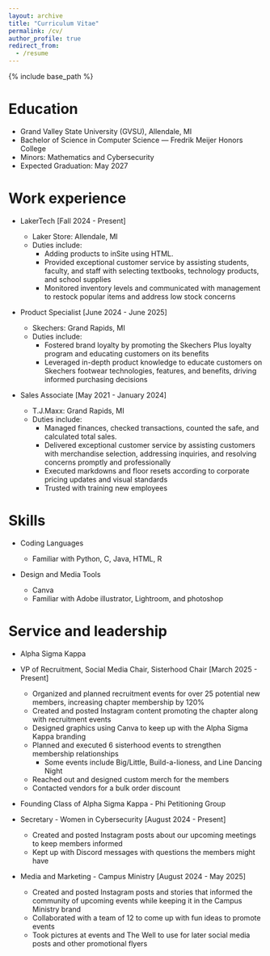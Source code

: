 ```yaml
---
layout: archive
title: "Curriculum Vitae"
permalink: /cv/
author_profile: true
redirect_from:
  - /resume
---
```


{% include base_path %}

Education
======
* Grand Valley State University (GVSU), Allendale, MI
* Bachelor of Science in Computer Science — Fredrik Meijer Honors College
* Minors: Mathematics and Cybersecurity
* Expected Graduation: May 2027

Work experience
======
* LakerTech            [Fall 2024 - Present]
  * Laker Store: Allendale, MI
  * Duties include:
    * Adding products to inSite using HTML.
    *  Provided exceptional customer service by assisting students, faculty, and staff with selecting textbooks, technology products, and school         supplies
    *  Monitored inventory levels and communicated with management to restock popular items and address low stock concerns
   
* Product Specialist   [June 2024 - June 2025]
  * Skechers: Grand Rapids, MI
  * Duties include:
    *  Fostered brand loyalty by promoting the Skechers Plus loyalty program and educating customers on its benefits
    *  Leveraged in-depth product knowledge to educate customers on Skechers footwear technologies, features, and benefits, driving informed             purchasing decisions
   
* Sales Associate     [May 2021 - January 2024]
  * T.J.Maxx: Grand Rapids, MI
  * Duties include:
    * Managed finances, checked transactions, counted the safe, and calculated total sales.
    * Delivered exceptional customer service by assisting customers with merchandise selection, addressing inquiries, and resolving concerns           promptly and professionally
    * Executed markdowns and floor resets according to corporate pricing updates and visual standards
    * Trusted with training new employees 


  
Skills
======
* Coding Languages
  * Familiar with Python, C, Java, HTML, R
    
* Design and Media Tools
  * Canva
  * Familiar with Adobe illustrator, Lightroom, and photoshop
  
Service and leadership
======
* Alpha Sigma Kappa
* VP of Recruitment, Social Media Chair, Sisterhood Chair [March 2025 - Present]
  * Organized and planned recruitment events for over 25 potential new members, increasing chapter membership by 120%
  * Created and posted Instagram content promoting the chapter along with recruitment events
  * Designed graphics using Canva to keep up with the Alpha Sigma Kappa branding
  * Planned and executed 6 sisterhood events to strengthen membership relationships
    * Some events include Big/Little, Build-a-lioness, and Line Dancing Night
  * Reached out and designed custom merch for the members
  * Contacted vendors for a bulk order discount
* Founding Class of Alpha Sigma Kappa - Phi Petitioning Group 

* Secretary - Women in Cybersecurity [August 2024 - Present]
  * Created and posted Instagram posts about our upcoming meetings to keep members informed
  * Kept up with Discord messages with questions the members might have

* Media and Marketing - Campus Ministry [August 2024 - May 2025]
  * Created and posted Instagram posts and stories that informed the community of upcoming events while keeping it in the Campus Ministry brand
  * Collaborated with a team of 12 to come up with fun ideas to promote events
  * Took pictures at events and The Well to use for later social media posts and other promotional flyers
